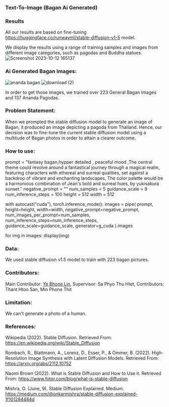 ### Text-To-Image (Bagan Ai Generated)
### Results
  All our results are based on fine-tuning https://huggingface.co/runwayml/stable-diffusion-v1-5 model.

  We display the results using a range of training samples and images from different image categories, such as pagodas and Buddha statues.
  ![Screenshot 2023-10-12 165137](https://github.com/simbolo-ai/Text-to-Image/assets/106800189/fa92aaf2-0346-4563-8d59-17c73440638e)
### Ai Generated Bagan Images:
![ananda bagan](https://github.com/simbolo-ai/Text-to-Image/assets/106800189/6965b965-73ec-436e-9210-5da550b1fe5b) ![download (2)](https://github.com/simbolo-ai/Text-to-Image/assets/106800189/b1b9af8e-5346-4b52-aa64-2f5839efa9c4)

In order to get those images, we trained over 223 General Bagan Images and 137 Ananda Pagodas.

### Problem Statement:
When we prompted the stable diffusion model to generate an image of Bagan, it produced an image depicting a pagoda from Thailand. Hence, our decision was to fine-tune the current stable diffusion model using a multitude of Bagan photos in order to attain a clearer outcome.

### How to use:
prompt = "fantasy bagan,hypper detailed , peaceful mood ,The central theme could revolve around a fantastical journey through a magical realm, featuring characters with ethereal and surreal qualities, set against a backdrop of vibrant and enchanting landscapes, The color palette would be a harmonious combination of  Jean's bold and surreal hues, by yukisakura  sunset."
negative_prompt = ""
num_samples = 5 
guidance_scale = 9
num_inference_steps = 100 
height = 512
width = 512 

with autocast("cuda"), torch.inference_mode():
    images = pipe(
        prompt,
        height=height,
        width=width,
        negative_prompt=negative_prompt,
        num_images_per_prompt=num_samples,
        num_inference_steps=num_inference_steps,
        guidance_scale=guidance_scale,
        generator=g_cuda
    ).images

for img in images:
    display(img)

### Data:
We used stable diffusion v1.5 model to train with 223 bagan pictures.

### Contributors:
Main Contributor: [Ye Bhone Lin](https://github.com/Ye-Bhone-Lin), Supervisor: Sa Phyo Thu Htet, Contributors: Thant Htoo San, Min Phone Thit

### Limitation:
We can't generate a photo of a human.

### References:
Wikipedia (2022). Stable Diffusion. Retrieved From: https://en.wikipedia.org/wiki/Stable_Diffusion

Rombach, R., Blattmann, A., Lorenz, D., Esser, P., & Ommer, B. (2022). High-Resolution Image Synthesis with Latent Diffusion Models. Retrieved From: https://arxiv.org/abs/2112.10752

Naomi Brown (2022). What is Stable Diffusion and How to Use it. Retrieved From: https://www.fotor.com/blog/what-is-stable-diffusion

Mishra, O. (June, 9). Stable Diffusion Explained. Medium. https://medium.com/@onkarmishra/stable-diffusion-explained-1f101284484d

